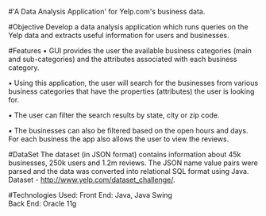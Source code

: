 #'A Data Analysis Application' for Yelp.com's business data.

#Objective
Develop a data analysis application which runs queries on the Yelp data and extracts useful information for users and businesses.

#Features
▪ GUI provides the user the available business categories (main and sub-categories) and the attributes associated with each business category. 

▪ Using this application, the user will search for the businesses from various business categories that have the properties (attributes) the user is looking for. 

▪ The user can filter the search results by state, city or zip code. 

▪ The businesses can also be filtered based on the open hours and days. For each business the app also allows the user to view the reviews.
 
#DataSet
The dataset (in JSON format) contains information about 45k businesses, 250k users and 1.2m reviews. The JSON name value pairs were parsed and the data was converted into relational SQL format using Java.<br/>
Dataset - http://www.yelp.com/dataset_challenge/. <br/>

#Technologies Used:
Front End: Java, Java Swing<br/>
Back End: Oracle 11g 


